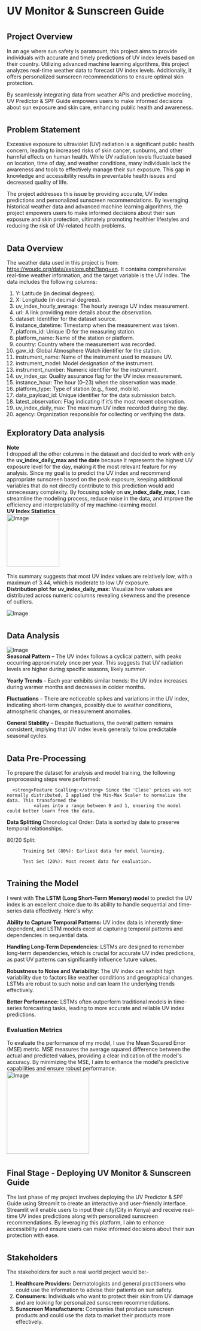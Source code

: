 # UV Monitor & Sunscreen Guide
# <h2> Project Overview </h2>
In an age where sun safety is paramount, this project aims to provide individuals with accurate and timely predictions of UV index levels based on their country. Utilizing advanced machine learning algorithms, this project analyzes real-time weather data to forecast UV index levels. Additionally, it offers personalized sunscreen recommendations to ensure optimal skin protection.

By seamlessly integrating data from weather APIs and predictive modeling, UV Predictor & SPF Guide empowers users to make informed decisions about sun exposure and skin care, enhancing public health and awareness.


# <h2> Problem Statement </h2>
Excessive exposure to ultraviolet (UV) radiation is a significant public health concern, leading to increased risks of skin cancer, sunburns, and other harmful effects on human health. While UV radiation levels fluctuate based on location, time of day, and weather conditions, many individuals lack the awareness and tools to effectively manage their sun exposure. This gap in knowledge and accessibility results in preventable health issues and decreased quality of life.

The project addresses this issue by providing accurate, UV index predictions and personalized sunscreen recommendations. By leveraging historical weather data and advanced machine learning algorithms, the project empowers users to make informed decisions about their sun exposure and skin protection, ultimately promoting healthier lifestyles and reducing the risk of UV-related health problems.

# <h2> Data Overview</h2>
The weather data used in this project is from: https://woudc.org/data/explore.php?lang=en. 
It contains comprehensive real-time weather information, and the target variable is the UV index. 
The data includes the following columns:

1. Y: Latitude (in decimal degrees).
2. X: Longitude (in decimal degrees).
3. uv_index_hourly_average: The hourly average UV index measurement.
4. url: A link providing more details about the observation.
5. dataset: Identifier for the dataset source.
6. instance_datetime: Timestamp when the measurement was taken.
7. platform_id: Unique ID for the measuring station.
8. platform_name: Name of the station or platform.
9. country: Country where the measurement was recorded.
10. gaw_id: Global Atmosphere Watch identifier for the station.
11. instrument_name: Name of the instrument used to measure UV.
12. instrument_model: Model designation of the instrument.
13. instrument_number: Numeric identifier for the instrument.
14. uv_index_qa: Quality assurance flag for the UV index measurement.
15. instance_hour: The hour (0–23) when the observation was made.
16. platform_type: Type of station (e.g., fixed, mobile).
17. data_payload_id: Unique identifier for the data submission batch.
18. latest_observation: Flag indicating if it’s the most recent observation.
19. uv_index_daily_max: The maximum UV index recorded during the day.
20. agency: Organization responsible for collecting or verifying the data.

<h2>Exploratory Data analysis</h2>
<strong>Note</strong><br>
I dropped all the other columns in the dataset and decided to work with only the <strong>uv_index_daily_max and the date</strong> because it represents the highest UV exposure level for the day, making it the most relevant feature for my analysis. Since my goal is to predict the UV index and recommend appropriate sunscreen based on the peak exposure, keeping additional variables that do not directly contribute to this prediction would add unnecessary complexity. By focusing solely on <strong>uv_index_daily_max</strong>, I can streamline the modeling process, reduce noise in the data, and improve the efficiency and interpretability of my machine-learning model.<br>
<strong>UV Index Statistics</strong><br>
<img width="140" alt="Image" src="https://github.com/user-attachments/assets/0338001d-6843-4a03-874c-94656012d1c6" /><br>
<br>
This summary suggests that most UV index values are relatively low, with a maximum of 3.44, which is moderate to low UV exposure.

<br>
<strong>Distribution plot for uv_index_daily_max:</strong> Visualize how values are distributed across numeric columns revealing skewness and the presence of outliers.<br> 

![Image](https://github.com/user-attachments/assets/65669800-ca5b-4048-977f-f9eaf8cd8a0e)

# <h2>Data Analysis</h2>
![Image](https://github.com/user-attachments/assets/264d2d93-f429-4ab5-91e4-3ff6b9717607)
<br>
<strong>Seasonal Pattern</strong> – The UV index follows a cyclical pattern, with peaks occurring approximately once per year. This suggests that UV radiation levels are higher during specific seasons, likely summer.

<strong>Yearly Trends</strong> – Each year exhibits similar trends: the UV index increases during warmer months and decreases in colder months.

<strong>Fluctuations</strong> – There are noticeable spikes and variations in the UV index, indicating short-term changes, possibly due to weather conditions, atmospheric changes, or measurement anomalies.

<strong>General Stability</strong> – Despite fluctuations, the overall pattern remains consistent, implying that UV index levels generally follow predictable seasonal cycles.


# <h2>Data Pre-Processing</h2>
To prepare the dataset for analysis and model training, the following preprocessing steps were performed:

      <strong>Feature Scalling:</strong> Since the 'Close' prices was not normally distributed, I applied the Min-Max Scaler to normalize the data. This transformed the 
              values into a range between 0 and 1, ensuring the model could better learn from the data.
<strong>Data Splitting</strong>
Chronological Order:
Data is sorted by date to preserve temporal relationships.

80/20 Split:

          Training Set (80%): Earliest data for model learning.

          Test Set (20%): Most recent data for evaluation.
# <h2>Training the Model</h2>
I went with <strong>The LSTM (Long Short-Term Memory) model</strong> to predict the UV index is an excellent choice due to its ability to handle sequential and time-series data effectively. 
Here's why:

**Ability to Capture Temporal Patterns:** UV index data is inherently time-dependent, and LSTM models excel at capturing temporal patterns and dependencies in sequential data.

**Handling Long-Term Dependencies:** LSTMs are designed to remember long-term dependencies, which is crucial for accurate UV index predictions, as past UV patterns can significantly influence future values.

**Robustness to Noise and Variability:** The UV index can exhibit high variability due to factors like weather conditions and geographical changes. LSTMs are robust to such noise and can learn the underlying trends effectively.

**Better Performance:** LSTMs often outperform traditional models in time-series forecasting tasks, leading to more accurate and reliable UV index predictions.

<h3> Evaluation Metrics</h3>
To evaluate the performance of my model, I use the Mean Squared Error (MSE) metric. MSE measures the average squared difference between the actual and predicted values, providing a clear indication of the model's accuracy. By minimizing the MSE, I aim to enhance the model's predictive capabilities and ensure robust performance.
<br>
<img width="220" alt="Image" src="https://github.com/user-attachments/assets/36b91218-c768-4e0f-b474-ce561cec8f7d" />
<br>

# <h2>Final Stage - Deploying UV Monitor & Sunscreen Guide</h3>
The last phase of my project involves deploying the UV Predictor & SPF Guide using Streamlit to create an interactive and user-friendly interface. Streamlit will enable users to input their city(City in Kenya) and receive real-time UV index predictions along with personalized sunscreen recommendations. By leveraging this platform, I aim to enhance accessibility and ensure users can make informed decisions about their sun protection with ease.

# <h2>Stakeholders</h2>
The stakeholders for such a real world project would be:-
<br>
1. <strong>Healthcare Providers:</strong> Dermatologists and general practitioners who could use the information to advise their patients on sun safety.
2. <strong>Consumers:</strong> Individuals who want to protect their skin from UV damage and are looking for personalized sunscreen recommendations.
3. <strong>Sunscreen Manufacturers:</strong> Companies that produce sunscreen products and could use the data to market their products more effectively.
